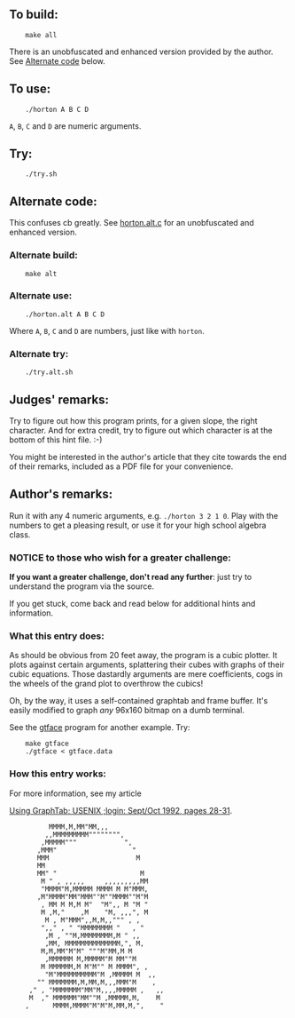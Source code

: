 ## To build:

``` <!---sh-->
    make all
```

There is an unobfuscated and enhanced version provided by the author. See [Alternate
code](#alternate-code) below.


## To use:

``` <!---sh-->
    ./horton A B C D
```

`A`, `B`, `C` and `D` are numeric arguments.


## Try:

``` <!---sh-->
    ./try.sh
```


## Alternate code:

This confuses cb greatly. See
[horton.alt.c](%%REPO_URL%%/1994/horton/horton.alt.c) for an
unobfuscated and enhanced version.


### Alternate build:

``` <!---sh-->
    make alt
```


### Alternate use:

``` <!---sh-->
    ./horton.alt A B C D
```

Where `A`, `B`, `C` and `D` are numbers, just like with `horton`.


### Alternate try:

``` <!---sh-->
    ./try.alt.sh
```


## Judges' remarks:

Try to figure out how this program prints, for a given slope, the
right character.  And for extra credit, try to figure out which
character is at the bottom of this hint file.  :-)

You might be interested in the author's article that they cite towards the end
of their remarks, included as a PDF file for your convenience.


## Author's remarks:

Run it with any 4 numeric arguments, e.g. `./horton 3 2 1 0`.  Play with the
numbers to get a pleasing result, or use it for your high school algebra
class.


### NOTICE to those who wish for a greater challenge:

**If you want a greater challenge, don't read any further**:
just try to understand the program via the source.

If you get stuck, come back and read below for additional hints and information.


### What this entry does:

As should be obvious from 20 feet away, the program is a cubic plotter.
It plots against certain arguments, splattering their cubes with graphs
of their cubic equations.  Those dastardly arguments are mere coefficients,
cogs in the wheels of the grand plot to overthrow the cubics!

Oh, by the way, it uses a self-contained graphtab and frame buffer.
It's easily modified to graph *any* 96x160 bitmap on a dumb terminal.

See the [gtface](%%REPO_URL%%/1994/horton/gtface.c) program for another example.  Try:

``` <!---sh-->
    make gtface
    ./gtface < gtface.data
```


### How this entry works:

For more information, see my article

[Using GraphTab; USENIX ;login: Sept/Oct 1992, pages 28-31](login_sept92-pp28-31.pdf).

```
          MMMM,M,MM"MM,,,
         ,,MMMMMMMMM"""""""",
        ,MMMMM"""            ",
       ,MMM"                   "
       MMM                      M
       MM
       MM" "                     M
        M " , ,,,,,     ,,,,,,,,,MM
        "MMMM"M,MMMMM MMMM M M"MMM,
       ,M"MMMM"MM"MMM""M""MMMM""M"M
        , MM M M,M M"  "M",, M "M "
        M ,M,"    ,M    "M, ,,,", M
         M , M"MMM",,M,M,,""" , ,
        ",," , " "MMMMMMMM "   , "
         ,M , ""M,MMMMMMMM,M " ,,
         ,MM, MMMMMMMMMMMMMM,", M,
        M,M,MM"M"M" """M"MM,M M
         ,MMMMMM M,MMMMM"M MM""M
        M MMMMMM,M M"M"" M MMMM", ,
         "M"MMMMMMMMMM"M ,MMMMM M  ,,
       "" MMMMMMM,M,MM,M,,,MMM"M    ,
     ," , "MMMMMMM"MM"M,,,,MMMMM ,   ,,
     M  ," MMMMMM"MM""M ,MMMMM,M,    M
    ,      MMMM,MMMM"M"M"M,MM,M,",    "
```


<!--

    Copyright © 1984-2024 by Landon Curt Noll. All Rights Reserved.

    You are free to share and adapt this file under the terms of this license:

        Creative Commons Attribution-ShareAlike 4.0 International (CC BY-SA 4.0)

    For more information, see:

        https://creativecommons.org/licenses/by-sa/4.0/

-->
